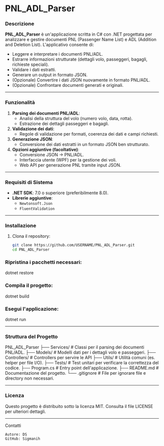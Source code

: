 # PNL_ADL_Parser

### Descrizione
**PNL_ADL_Parser** è un'applicazione scritta in C# con .NET progettata per analizzare e gestire documenti PNL (Passenger Name List) e ADL (Addition and Deletion List). L'applicativo consente di:
- Leggere e interpretare i documenti PNL/ADL.
- Estrarre informazioni strutturate (dettagli volo, passeggeri, bagagli, richieste speciali).
- Validare i dati estratti.
- Generare un output in formato JSON.
- (Opzionale) Convertire i dati JSON nuovamente in formato PNL/ADL.
- (Opzionale) Confrontare documenti generati e originali.

--------------------------------------------------------------------------------------

### Funzionalità
1. **Parsing dei documenti PNL/ADL**:
   - Analisi della struttura del volo (numero volo, data, rotta).
   - Estrazione dei dettagli passeggeri e bagagli.
2. **Validazione dei dati**:
   - Regole di validazione per formati, coerenza dei dati e campi richiesti.
3. **Generazione JSON**:
   - Conversione dei dati estratti in un formato JSON ben strutturato.
4. **Opzioni aggiuntive (facoltative)**:
   - Conversione JSON → PNL/ADL.
   - Interfaccia utente (WPF) per la gestione dei voli.
   - Web API per generazione PNL tramite input JSON.

--------------------------------------------------------------------------------------

### Requisiti di Sistema
- **.NET SDK**: 7.0 o superiore (preferibilmente 8.0).
- **Librerie aggiuntive**:
  - `Newtonsoft.Json`
  - `FluentValidation`

--------------------------------------------------------------------------------------

### Installazione
1. Clona il repository:
   ```bash
   git clone https://github.com/USERNAME/PNL_ADL_Parser.git
   cd PNL_ADL_Parser


### Ripristina i pacchetti necessari:
dotnet restore


### Compila il progetto:
dotnet build


### Esegui l'applicazione:
dotnet run

--------------------------------------------------------------------------------------
### Struttura del Progetto

PNL_ADL_Parser
├── Services/          # Classi per il parsing dei documenti PNL/ADL.
├── Models/            # Modelli dati per i dettagli volo e passeggeri.
├── Controllers/       # Controllers per servire le API 
├── Utils/             # Utilità comuni (es. helper per file I/O).
├── Tests/             # Test unitari per verificare la correttezza del codice.
├── Program.cs         # Entry point dell'applicazione.
├── README.md          # Documentazione del progetto.
└── .gitignore         # File per ignorare file e directory non necessari.

--------------------------------------------------------------------------------------
### Licenza

Questo progetto è distribuito sotto la licenza MIT. Consulta il file LICENSE per ulteriori dettagli.

--------------------------------------------------------------------------------------

Contatti

    Autore: DS
    GitHub: Sigmanih

